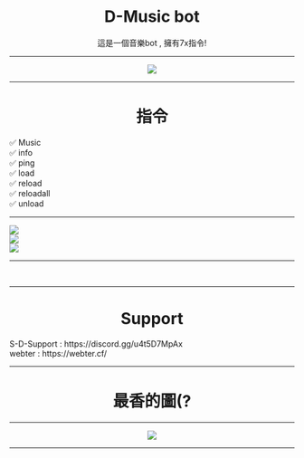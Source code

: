 <h1 align="center">D-Music bot</h1>
<div align="center">
<p align="center">這是一個音樂bot , 擁有7x指令!</p>
<hr>
<img src="https://cdn.discordapp.com/attachments/960721710565445722/960838596150046720/D-logo.jpg"></div>
<hr>

<h1 align="center">指令</h1>
✅ Music<br>
✅ info<br>
✅ ping<br>
✅ load<br>
✅ reload<br>
✅ reloadall<br>
✅ unload
<hr>
<img src="https://cdn.discordapp.com/attachments/952442110005633044/960840250870079518/unknown.png"></div> <br>
<img src="https://cdn.discordapp.com/attachments/952442110005633044/960840604877746206/unknown.png"></div> <br>
<img src="https://cdn.discordapp.com/attachments/952442110005633044/960840767075655700/unknown.png"></div> <br>
<hr>
<br>
<hr>
<h1 align="center">Support</h1>
S-D-Support : https://discord.gg/u4t5D7MpAx <br>
webter : https://webter.cf/
<hr>

<h1 align="center">最香的圖(?</h1>
<div align="center">
 
<hr>
<img src="https://cdn.discordapp.com/attachments/960721710565445722/960779044507488296/97395196_p0_master1200.jpg"></div>
<hr>
  
